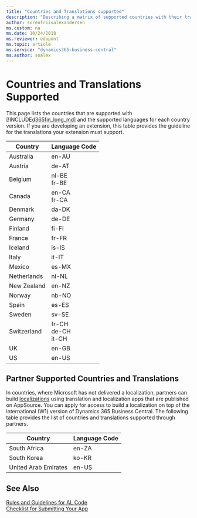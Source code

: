```yaml
---
title: "Countries and Translations supported"
description: "Describing a matrix of supported countries with their translations."
author: sorenfriisalexandersen
ms.custom: na
ms.date: 10/24/2018
ms.reviewer: edupont
ms.topic: article
ms.service: "dynamics365-business-central"
ms.author: soalex
---
```


# Countries and Translations Supported

This page lists the countries that are supported with [!INCLUDE[d365fin_long_md](../includes/d365fin_long_md.md)] and the supported languages for each country version. If you are developing an extension, this table provides the guideline for the translations your extension must support.

|Country|Language Code|
|-------|-------------|
|Australia|en-AU|
|Austria|de-AT|
|Belgium|nl-BE<br>fr-BE|
|Canada|en-CA <br>fr-CA|
|Denmark|da-DK|
|Germany|de-DE|
|Finland|fi-FI|
|France|fr-FR|
|Iceland|is-IS|
|Italy|it-IT|
|Mexico|es-MX|
|Netherlands|nl-NL|
|New Zealand|en-NZ|
|Norway|nb-NO|
|Spain|es-ES|
|Sweden|sv-SE|
|Switzerland|fr-CH<br>de-CH <br>it-CH|
|UK|en-GB|
|US|en-US|

## Partner Supported Countries and Translations

In countries, where Microsoft has not delivered a localization, partners can build [localizations](/dynamics365/business-central/dev-itpro/developer/readiness/readiness-develop-localization) using translation and localization apps that are published on AppSource. You can apply for access to build a localization on top of the international (W1) version of Dynamics 365 Business Central. The following table provides the list of countries and translations supported through partners.

|Country|Language Code|
|-------|-------------|
|South Africa|en-ZA|
|South Korea|ko-KR|
|United Arab Emirates|en-US|

## See Also

[Rules and Guidelines for AL Code](apptest-overview.md)  
[Checklist for Submitting Your App](../developer/devenv-checklist-submission.md)  
